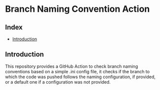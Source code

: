 # Branch Naming Convention Action

## Index

- [Introduction](#introduction)

## Introduction

This repository provides a GitHub Action to check branch naming
conventions based on a simple .ini config file, it checks if the branch
to which the code was pushed follows the naming configuration, if
provided, or a default one if a configuration was not provided.
